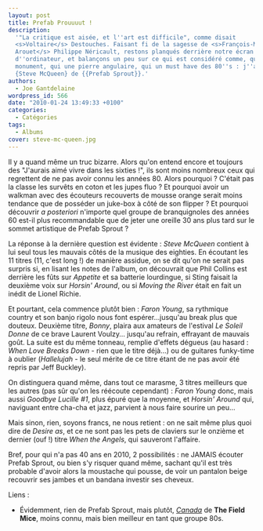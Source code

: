 ```yaml
---
layout: post
title: Prefab Prouuuut !
description:
  '"La critique est aisée, et l''art est difficile", comme disait
  <s>Voltaire</s> Destouches. Faisant fi de la sagesse de <s>François-Marie
  Arouet</s> Philippe Néricault, restons planqués derrière notre écran
  d''ordinateur, et balançons un peu sur ce qui est considéré comme, qui un
  monument, qui une pierre angulaire, qui un must have des 80''s : j''ai nommé
  {Steve McQueen} de {{Prefab Sprout}}.'
authors:
  - Joe Gantdelaine
wordpress_id: 566
date: "2010-01-24 13:49:33 +0100"
categories:
  - Catégories
tags:
  - Albums
cover: steve-mc-queen.jpg
---
```


Il y a quand même un truc bizarre. Alors qu'on entend encore et toujours des
"J'aurais aimé vivre dans les sixties !", ils sont moins nombreux ceux qui
regrettent de ne pas avoir connu les années 80. Alors pourquoi ? C'était pas la
classe les survêts en coton et les jupes fluo ? Et pourquoi avoir un walkman
avec des écouteurs recouverts de mousse orange serait moins tendance que de
posséder un juke-box à côté de son flipper ? Et pourquoi découvrir _a
posteriori_ n'importe quel groupe de branquignoles des années 60 est-il plus
recommandable que de jeter une oreille 30 ans plus tard sur le sommet artistique
de Prefab Sprout ?

La réponse à la dernière question est évidente : _Steve McQueen_ contient à lui
seul tous les mauvais côtés de la musique des eighties. En écoutant les 11
titres (11, c'est long !) de manière assidue, on se dit qu'on ne serait pas
surpris si, en lisant les notes de l'album, on découvrait que Phil Collins est
derrière les fûts sur _Appetite_ et sa batterie lourdingue, si Sting faisait la
deuxième voix sur _Horsin' Around_, ou si _Moving the River_ était en fait un
inédit de Lionel Richie.

Et pourtant, cela commence plutôt bien : _Faron Young_, sa rythmique country et
son banjo rigolo nous font espérer…jusqu'au break plus que douteux. Deuxième
titre, _Bonny_, plaira aux amateurs de l'estival _Le Soleil Donne_ de ce brave
Laurent Voulzy… jusqu'au refrain, effrayant de mauvais goût. La suite est du
même tonneau, remplie d'effets dégueus (au hasard : _When Love Breaks Down_ -
rien que le titre déjà…) ou de guitares funky-time à oublier (_Hallelujah_ - le
seul mérite de ce titre étant de ne pas avoir été repris par Jeff Buckley).

On distinguera quand même, dans tout ce marasme, 3 titres meilleurs que les
autres (pas sûr qu'on les réécoute cependant) : _Faron Young_ donc, mais aussi
_Goodbye Lucille #1_, plus épuré que la moyenne, et _Horsin' Around_ qui,
naviguant entre cha-cha et jazz, parvient à nous faire sourire un peu…

Mais sinon, rien, soyons francs, ne nous retient : on ne sait même plus quoi
dire de _Desire as_, et ce ne sont pas les pets de claviers sur le onzième et
dernier (ouf !) titre _When the Angels_, qui sauveront l'affaire.

Bref, pour qui n'a pas 40 ans en 2010, 2 possibilités : ne JAMAIS écouter Prefab
Sprout, ou bien s'y risquer quand même, sachant qu'il est très probable d'avoir
alors la moustache qui pousse, de voir un pantalon beige recouvrir ses jambes et
un bandana investir ses cheveux.

Liens :

- Évidemment, rien de Prefab Sprout, mais plutôt,
  [_Canada_](http://www.youtube.com/watch?v=nBM19HS8lj8) de **The Field Mice**,
  moins connu, mais bien meilleur en tant que groupe 80s.
